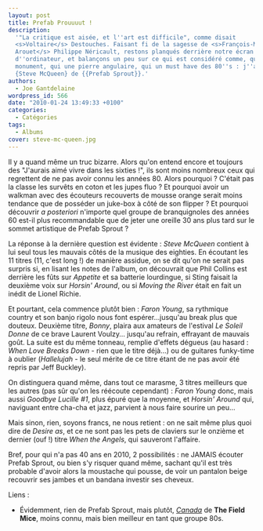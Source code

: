 ```yaml
---
layout: post
title: Prefab Prouuuut !
description:
  '"La critique est aisée, et l''art est difficile", comme disait
  <s>Voltaire</s> Destouches. Faisant fi de la sagesse de <s>François-Marie
  Arouet</s> Philippe Néricault, restons planqués derrière notre écran
  d''ordinateur, et balançons un peu sur ce qui est considéré comme, qui un
  monument, qui une pierre angulaire, qui un must have des 80''s : j''ai nommé
  {Steve McQueen} de {{Prefab Sprout}}.'
authors:
  - Joe Gantdelaine
wordpress_id: 566
date: "2010-01-24 13:49:33 +0100"
categories:
  - Catégories
tags:
  - Albums
cover: steve-mc-queen.jpg
---
```


Il y a quand même un truc bizarre. Alors qu'on entend encore et toujours des
"J'aurais aimé vivre dans les sixties !", ils sont moins nombreux ceux qui
regrettent de ne pas avoir connu les années 80. Alors pourquoi ? C'était pas la
classe les survêts en coton et les jupes fluo ? Et pourquoi avoir un walkman
avec des écouteurs recouverts de mousse orange serait moins tendance que de
posséder un juke-box à côté de son flipper ? Et pourquoi découvrir _a
posteriori_ n'importe quel groupe de branquignoles des années 60 est-il plus
recommandable que de jeter une oreille 30 ans plus tard sur le sommet artistique
de Prefab Sprout ?

La réponse à la dernière question est évidente : _Steve McQueen_ contient à lui
seul tous les mauvais côtés de la musique des eighties. En écoutant les 11
titres (11, c'est long !) de manière assidue, on se dit qu'on ne serait pas
surpris si, en lisant les notes de l'album, on découvrait que Phil Collins est
derrière les fûts sur _Appetite_ et sa batterie lourdingue, si Sting faisait la
deuxième voix sur _Horsin' Around_, ou si _Moving the River_ était en fait un
inédit de Lionel Richie.

Et pourtant, cela commence plutôt bien : _Faron Young_, sa rythmique country et
son banjo rigolo nous font espérer…jusqu'au break plus que douteux. Deuxième
titre, _Bonny_, plaira aux amateurs de l'estival _Le Soleil Donne_ de ce brave
Laurent Voulzy… jusqu'au refrain, effrayant de mauvais goût. La suite est du
même tonneau, remplie d'effets dégueus (au hasard : _When Love Breaks Down_ -
rien que le titre déjà…) ou de guitares funky-time à oublier (_Hallelujah_ - le
seul mérite de ce titre étant de ne pas avoir été repris par Jeff Buckley).

On distinguera quand même, dans tout ce marasme, 3 titres meilleurs que les
autres (pas sûr qu'on les réécoute cependant) : _Faron Young_ donc, mais aussi
_Goodbye Lucille #1_, plus épuré que la moyenne, et _Horsin' Around_ qui,
naviguant entre cha-cha et jazz, parvient à nous faire sourire un peu…

Mais sinon, rien, soyons francs, ne nous retient : on ne sait même plus quoi
dire de _Desire as_, et ce ne sont pas les pets de claviers sur le onzième et
dernier (ouf !) titre _When the Angels_, qui sauveront l'affaire.

Bref, pour qui n'a pas 40 ans en 2010, 2 possibilités : ne JAMAIS écouter Prefab
Sprout, ou bien s'y risquer quand même, sachant qu'il est très probable d'avoir
alors la moustache qui pousse, de voir un pantalon beige recouvrir ses jambes et
un bandana investir ses cheveux.

Liens :

- Évidemment, rien de Prefab Sprout, mais plutôt,
  [_Canada_](http://www.youtube.com/watch?v=nBM19HS8lj8) de **The Field Mice**,
  moins connu, mais bien meilleur en tant que groupe 80s.
